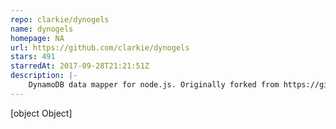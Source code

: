 ```yaml
---
repo: clarkie/dynogels
name: dynogels
homepage: NA
url: https://github.com/clarkie/dynogels
stars: 491
starredAt: 2017-09-28T21:21:51Z
description: |-
    DynamoDB data mapper for node.js. Originally forked from https://github.com/ryanfitz/vogels
---
```


[object Object]
